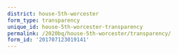 ```yaml
---
district: house-5th-worcester
form_type: transparency
unique_id: house-5th-worcester-transparency
permalink: /2020bq/house-5th-worcester/transparency/
form_id: '201707123019141'
---
```

